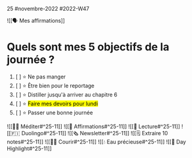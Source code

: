 25 #novembre-2022 #2022-W47 

![[🗣️ Mes affirmations]]
# Quels sont mes 5 objectifs de la journée ?
1. [ ] ⭐ Ne pas manger
2. [ ] ⭐ Être bien pour le reportage
3. [ ] ⭐ Distiller jusqu'à arriver au chapitre 6
4. [ ] ⭐ <mark class="hltr-default">Faire mes devoirs pour lundi</mark>
5. [ ] ⭐ Passer une bonne journée

![[🧘‍♂️ Méditer#^25-11]]
![[💬 Affirmations#^25-11]]
![[📗 Lecture#^25-11]]
![[🇫🇮 Duolingo#^25-11]]
![[🗞️ Newsletter#^25-11]]
![[🗒️ Extraire 10 notes#^25-11]]
![[🏃‍♂️ Courir#^25-11]]
![[💧 Eau précieuse#^25-11]]
![[🔆 Day Highlight#^25-11]]